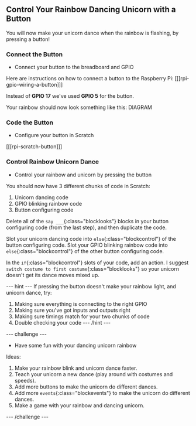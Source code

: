 ## Control Your Rainbow Dancing Unicorn with a Button

You will now make your unicorn dance when the rainbow is flashing, by pressing a button!

### Connect the Button

+ Connect your button to the breadboard and GPIO

Here are instructions on how to connect a button to the Raspberry Pi:
[[[rpi-gpio-wiring-a-button]]]

Instead of **GPIO 17** we've used **GPIO 5** for the button.

Your rainbow should now look something like this:
DIAGRAM

### Code the Button

+ Configure your button in Scratch

[[[rpi-scratch-button]]]

### Control Rainbow Unicorn Dance

+ Control your rainbow and unicorn by pressing the button

You should now have 3 different chunks of code in Scratch:
1) Unicorn dancing code
2) GPIO blinking rainbow code
3) Button configuring code

Delete all of the `say ___`{:class="blocklooks"} blocks in your button configuring code (from the last step), and then duplicate the code.

Slot your unicorn dancing code into `else`{:class="blockcontrol"} of the button configuring code.
Slot your GPIO blinking rainbow code into `else`{:class="blockcontrol"} of the other button configuring code.

In the `if`{:class="blockcontrol"} slots of your code, add an action. I suggest `switch costume to first costume`{:class="blocklooks"} so your unicorn doesn't get its dance moves mixed up.

--- hint ---
If pressing the button doesn't make your rainbow light, and unicorn dance, try:
1) Making sure everything is connecting to the right GPIO
2) Making sure you've got inputs and outputs right
3) Making sure timings match for your two chunks of code
4) Double checking your code
--- /hint ---


--- challenge ---

+ Have some fun with your dancing unicorn rainbow

Ideas:
1) Make your rainbow blink and unicorn dance faster.
2) Teach your unicorn a new dance (play around with costumes and speeds).
3) Add more buttons to make the unicorn do different dances.
4) Add more `events`{:class="blockevents"} to make the unicorn do different dances.
5) Make a game with your rainbow and dancing unicorn.

--- /challenge ---
